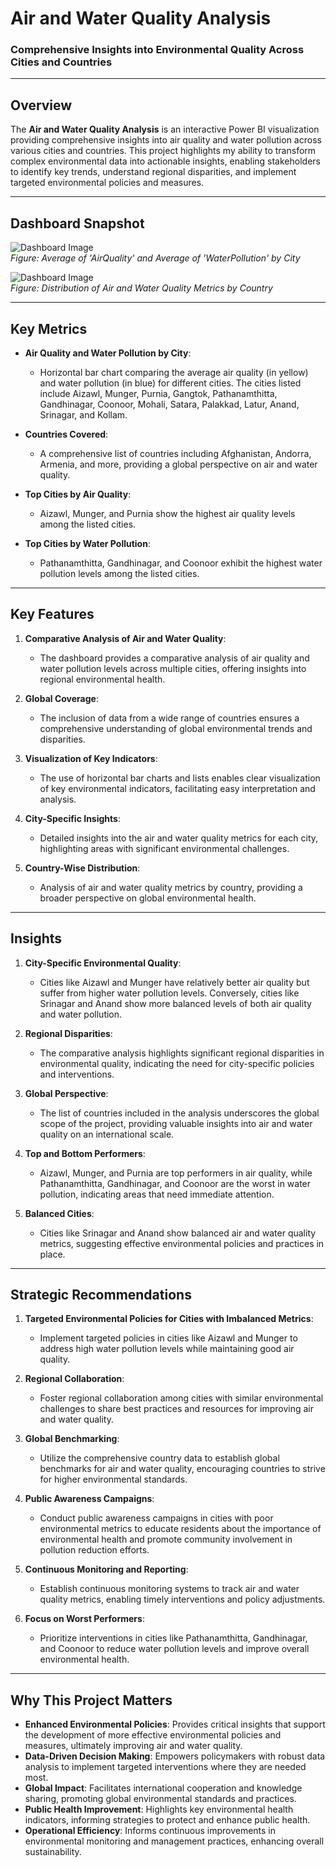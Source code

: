# **Air and Water Quality Analysis**  
### **Comprehensive Insights into Environmental Quality Across Cities and Countries**  

---

## **Overview**  
The **Air and Water Quality Analysis** is an interactive Power BI visualization providing comprehensive insights into air quality and water pollution across various cities and countries. This project highlights my ability to transform complex environmental data into actionable insights, enabling stakeholders to identify key trends, understand regional disparities, and implement targeted environmental policies and measures.

---

## **Dashboard Snapshot**  

![Dashboard Image](Dashboard_Image.png)  
*Figure: Average of 'AirQuality' and Average of 'WaterPollution' by City*  

![Dashboard Image](Stacked_Bar_Chart_Image.png)  
*Figure: Distribution of Air and Water Quality Metrics by Country*

---

## **Key Metrics**

- **Air Quality and Water Pollution by City**:
  - Horizontal bar chart comparing the average air quality (in yellow) and water pollution (in blue) for different cities. The cities listed include Aizawl, Munger, Purnia, Gangtok, Pathanamthitta, Gandhinagar, Coonoor, Mohali, Satara, Palakkad, Latur, Anand, Srinagar, and Kollam.

- **Countries Covered**:
  - A comprehensive list of countries including Afghanistan, Andorra, Armenia, and more, providing a global perspective on air and water quality.

- **Top Cities by Air Quality**:
  - Aizawl, Munger, and Purnia show the highest air quality levels among the listed cities.

- **Top Cities by Water Pollution**:
  - Pathanamthitta, Gandhinagar, and Coonoor exhibit the highest water pollution levels among the listed cities.

---

## **Key Features**

1. **Comparative Analysis of Air and Water Quality**:
   - The dashboard provides a comparative analysis of air quality and water pollution levels across multiple cities, offering insights into regional environmental health.

2. **Global Coverage**:
   - The inclusion of data from a wide range of countries ensures a comprehensive understanding of global environmental trends and disparities.

3. **Visualization of Key Indicators**:
   - The use of horizontal bar charts and lists enables clear visualization of key environmental indicators, facilitating easy interpretation and analysis.

4. **City-Specific Insights**:
   - Detailed insights into the air and water quality metrics for each city, highlighting areas with significant environmental challenges.

5. **Country-Wise Distribution**:
   - Analysis of air and water quality metrics by country, providing a broader perspective on global environmental health.

---

## **Insights**  

1. **City-Specific Environmental Quality**:  
   - Cities like Aizawl and Munger have relatively better air quality but suffer from higher water pollution levels. Conversely, cities like Srinagar and Anand show more balanced levels of both air quality and water pollution.

2. **Regional Disparities**:  
   - The comparative analysis highlights significant regional disparities in environmental quality, indicating the need for city-specific policies and interventions.

3. **Global Perspective**:  
   - The list of countries included in the analysis underscores the global scope of the project, providing valuable insights into air and water quality on an international scale.

4. **Top and Bottom Performers**:  
   - Aizawl, Munger, and Purnia are top performers in air quality, while Pathanamthitta, Gandhinagar, and Coonoor are the worst in water pollution, indicating areas that need immediate attention.

5. **Balanced Cities**:  
   - Cities like Srinagar and Anand show balanced air and water quality metrics, suggesting effective environmental policies and practices in place.

---

## **Strategic Recommendations**  

1. **Targeted Environmental Policies for Cities with Imbalanced Metrics**:  
   - Implement targeted policies in cities like Aizawl and Munger to address high water pollution levels while maintaining good air quality.

2. **Regional Collaboration**:  
   - Foster regional collaboration among cities with similar environmental challenges to share best practices and resources for improving air and water quality.

3. **Global Benchmarking**:  
   - Utilize the comprehensive country data to establish global benchmarks for air and water quality, encouraging countries to strive for higher environmental standards.

4. **Public Awareness Campaigns**:  
   - Conduct public awareness campaigns in cities with poor environmental metrics to educate residents about the importance of environmental health and promote community involvement in pollution reduction efforts.

5. **Continuous Monitoring and Reporting**:  
   - Establish continuous monitoring systems to track air and water quality metrics, enabling timely interventions and policy adjustments.

6. **Focus on Worst Performers**:  
   - Prioritize interventions in cities like Pathanamthitta, Gandhinagar, and Coonoor to reduce water pollution levels and improve overall environmental health.

---

## **Why This Project Matters**  
- **Enhanced Environmental Policies**: Provides critical insights that support the development of more effective environmental policies and measures, ultimately improving air and water quality.
- **Data-Driven Decision Making**: Empowers policymakers with robust data analysis to implement targeted interventions where they are needed most.
- **Global Impact**: Facilitates international cooperation and knowledge sharing, promoting global environmental standards and practices.
- **Public Health Improvement**: Highlights key environmental health indicators, informing strategies to protect and enhance public health.
- **Operational Efficiency**: Informs continuous improvements in environmental monitoring and management practices, enhancing overall sustainability.

